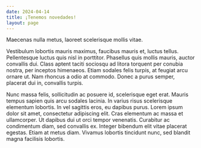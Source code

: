 ```yaml
---
date: 2024-04-14
title: ¡Tenemos novedades!
layout: page
---
```

Maecenas nulla metus, laoreet scelerisque mollis vitae.

Vestibulum lobortis mauris maximus, faucibus mauris et, luctus tellus. Pellentesque luctus quis nisl in porttitor. Phasellus quis mollis mauris, auctor convallis dui. Class aptent taciti sociosqu ad litora torquent per conubia nostra, per inceptos himenaeos. Etiam sodales felis turpis, at feugiat arcu ornare ut. Nam rhoncus a odio at commodo. Donec a purus semper, placerat dui in, convallis turpis.

Nunc massa felis, sollicitudin ac posuere id, scelerisque eget erat. Mauris tempus sapien quis arcu sodales lacinia. In varius risus scelerisque elementum lobortis. In vel sagittis eros, eu dapibus purus. Lorem ipsum dolor sit amet, consectetur adipiscing elit. Cras elementum ac massa et ullamcorper. Ut dapibus dui ut orci tempor venenatis. Curabitur ac condimentum diam, sed convallis ex. Integer bibendum elit vitae placerat egestas. Etiam at metus diam. Vivamus lobortis tincidunt nunc, sed blandit magna facilisis lobortis. 
